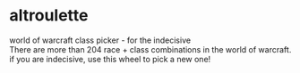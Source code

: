 # altroulette
world of warcraft class picker - for the indecisive <br>
There are more than 204 race + class combinations in the world of warcraft. <br>
if you are indecisive, use this wheel to pick a new one!
